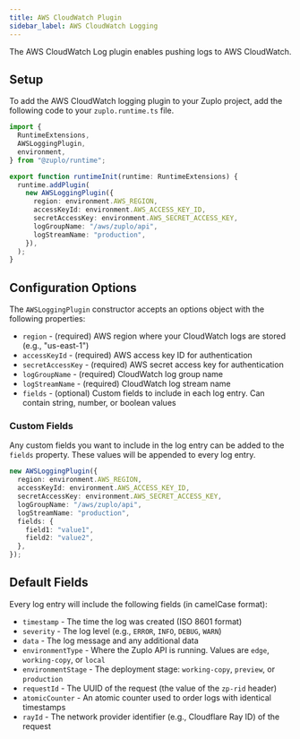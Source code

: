 ```yaml
---
title: AWS CloudWatch Plugin
sidebar_label: AWS CloudWatch Logging
---
```


The AWS CloudWatch Log plugin enables pushing logs to AWS CloudWatch.

<EnterpriseFeature name="Custom logging" />

## Setup

To add the AWS CloudWatch logging plugin to your Zuplo project, add the
following code to your `zuplo.runtime.ts` file.

```ts title="modules/zuplo.runtime.ts"
import {
  RuntimeExtensions,
  AWSLoggingPlugin,
  environment,
} from "@zuplo/runtime";

export function runtimeInit(runtime: RuntimeExtensions) {
  runtime.addPlugin(
    new AWSLoggingPlugin({
      region: environment.AWS_REGION,
      accessKeyId: environment.AWS_ACCESS_KEY_ID,
      secretAccessKey: environment.AWS_SECRET_ACCESS_KEY,
      logGroupName: "/aws/zuplo/api",
      logStreamName: "production",
    }),
  );
}
```

## Configuration Options

The `AWSLoggingPlugin` constructor accepts an options object with the following properties:

- `region` - (required) AWS region where your CloudWatch logs are stored (e.g., "us-east-1")
- `accessKeyId` - (required) AWS access key ID for authentication
- `secretAccessKey` - (required) AWS secret access key for authentication
- `logGroupName` - (required) CloudWatch log group name
- `logStreamName` - (required) CloudWatch log stream name
- `fields` - (optional) Custom fields to include in each log entry. Can contain string, number, or boolean values

### Custom Fields

Any custom fields you want to include in the log entry can be added to the
`fields` property. These values will be appended to every log entry.

```ts
new AWSLoggingPlugin({
  region: environment.AWS_REGION,
  accessKeyId: environment.AWS_ACCESS_KEY_ID,
  secretAccessKey: environment.AWS_SECRET_ACCESS_KEY,
  logGroupName: "/aws/zuplo/api",
  logStreamName: "production",
  fields: {
    field1: "value1",
    field2: "value2",
  },
});
```

## Default Fields

Every log entry will include the following fields (in camelCase format):

- `timestamp` - The time the log was created (ISO 8601 format)
- `severity` - The log level (e.g., `ERROR`, `INFO`, `DEBUG`, `WARN`)
- `data` - The log message and any additional data
- `environmentType` - Where the Zuplo API is running. Values are `edge`, `working-copy`, or `local`
- `environmentStage` - The deployment stage: `working-copy`, `preview`, or `production`
- `requestId` - The UUID of the request (the value of the `zp-rid` header)
- `atomicCounter` - An atomic counter used to order logs with identical timestamps
- `rayId` - The network provider identifier (e.g., Cloudflare Ray ID) of the request
